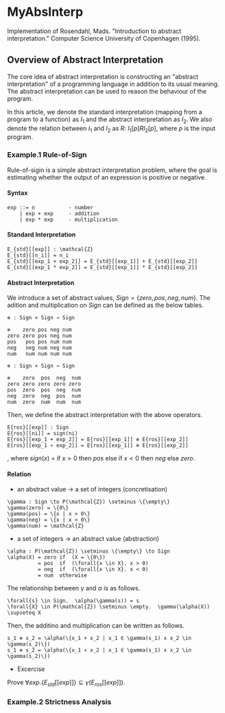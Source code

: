 # MyAbsInterp
Implementation of Rosendahl, Mads. "Introduction to abstract interpretation." Computer Science University of Copenhagen (1995).

## Overview of Abstract Interpretation

The core idea of abstract interpretation is constructing an "abstract interpretation" of a programming language in addition to its usual meaning. The abstract interpretation can be used to reason the behaviour of the program.

In this article, we denote the standard interpretation (mapping from a program to a function) as $I_1$ and the abstract interpretation as $I_2$. We also denote the relation between $I_1$ and $I_2$ as $R$: $I_1[p] R I_2[p]$, where $p$ is the input program.

### Example.1 Rule-of-Sign

Rule-of-sigin is a simple abstract interpretation problem, where the goal is estimating whether the output of an expression is positive or negative.

#### Syntax

```
exp ::= n           - number
    | exp + exp     - addition
    | exp * exp     - multiplication
```

#### Standard Interpretation

```
E_{std}[[exp]] : \mathcal{Z} 
E_{std}[[n_i]] = n_i 
E_{std}[[exp_1 + exp_2]] = E_{std}[[exp_1]] + E_{std}[[exp_2]] 
E_{std}[[exp_1 * exp_2]] = E_{std}[[exp_1]] * E_{std}[[exp_2]]
```

#### Abstract Interpretation

We introduce a set of abstract values, $Sign = \{zero, pos, neg, num\}$. The adition and multiplication on $Sign$ can be defined as the below tables.

```
⊕ : Sign × Sign → Sign

⊕    zero pos neg num
zero zero pos neg num
pos   pos pos num num
neg   neg num neg num
num   num num num num
```

```
⊗ : Sign × Sign → Sign

⊗    zero  pos  neg  num
zero zero zero zero zero
pos  zero  pos  neg  num
neg  zero  neg  pos  num
num  zero  num  num  num
```

Then, we define the abstract interpretation with the above operators.


```
E{ros}[[exp]] : Sign 
E{ros}[[ni]] = sign(ni) 
E{ros}[[exp_1 + exp_2]] = E{ros}[[exp_1]] ⊕ E{ros}[[exp_2]] 
E{ros}[[exp_1 ∗ exp_2]] = E{ros}[[exp_1]] ⊗ E{ros}[[exp_2]] 
```

, where $sign(x)$ = if $x > 0$ then $pos$ else if $x < 0$ then $neg$ else $zero$.

#### Relation

- an abstract value $\to$ a set of integers (concretisation)

```
\gamma : Sign \to P(\mathcal{Z}) \setminus \{\empty\} 
\gamma(zero) = \{0\} 
\gamma(pos) = \{x | x > 0\} 
\gamma(neg) = \{x | x < 0\} 
\gamma(num) = \mathcal{Z}
```

- a set of integers $\to$ an abstract value (abstraction)

```
\alpha : P(\mathcal{Z}) \setminus \{\empty\} \to Sign 
\alpha(X) = zero if  (X = \{0\}) 
          = pos  if  (\forall{x \in X}. x > 0) 
          = neg  if  (\forall{x \in X}. x < 0) 
          = num  otherwise
```

The relationship  between $\gamma$ and $\alpha$ is as follows.

```
\forall{s} \in Sign.  \alpha(\gamma(s)) = s 
\forall{X} \in P(\mathcal{Z}) \setminus \empty.  \gamma(\alpha(X)) \supseteq X
```

Then, the additino and multiplication can be written as follows.

```
s_1 ⊕ s_2 = \alpha(\{x_1 + x_2 | x_1 ∈ \gamma(s_1) ∧ x_2 \in \gamma(s_2)\}) 
s_1 ⊗ s_2 = \alpha(\{x_1 ∗ x_2 | x_1 ∈ \gamma(s_1) ∧ x_2 \in \gamma(s_2)\}) 
```

- Excercise

Prove $\forall{exp}. \{E_{std}[[exp]]\} \subseteq \gamma(E_{ros}[[exp]])$.

### Example.2 Strictness Analysis
